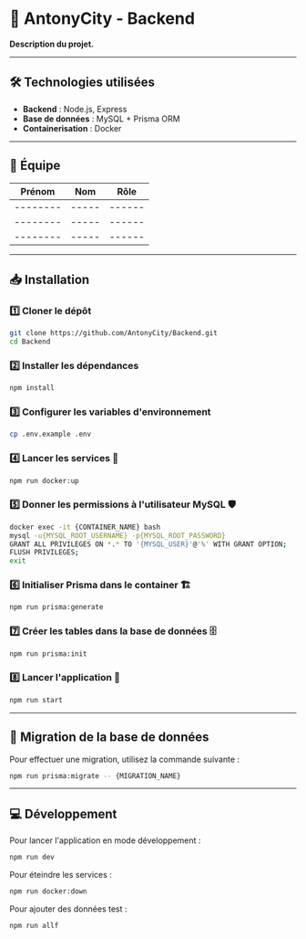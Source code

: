 # 🚀 AntonyCity - Backend

**Description du projet.** 

---

## 🛠️ Technologies utilisées

- **Backend** : Node.js, Express
- **Base de données** : MySQL + Prisma ORM
- **Containerisation** : Docker

---

## 👥 Équipe

| Prénom | Nom | Rôle |
|--------|-----|------|
|--------|-----|------|
|--------|-----|------|
|--------|-----|------|

---

## 📥 Installation

### 1️⃣ Cloner le dépôt
```bash
git clone https://github.com/AntonyCity/Backend.git
cd Backend
```

### 2️⃣ Installer les dépendances
```bash
npm install
```

### 3️⃣ Configurer les variables d'environnement
```bash
cp .env.example .env
```

### 4️⃣ Lancer les services 🚀
```bash
npm run docker:up
```

### 5️⃣ Donner les permissions à l'utilisateur MySQL 🛡️
```bash
docker exec -it {CONTAINER_NAME} bash
mysql -u{MYSQL_ROOT_USERNAME} -p{MYSQL_ROOT_PASSWORD}
GRANT ALL PRIVILEGES ON *.* TO '{MYSQL_USER}'@'%' WITH GRANT OPTION;
FLUSH PRIVILEGES;
exit
```

### 6️⃣ Initialiser Prisma dans le container 🏗️
```bash
npm run prisma:generate
```

### 7️⃣ Créer les tables dans la base de données 🗄️
```bash
npm run prisma:init
```

### 8️⃣ Lancer l'application 🚀
```bash
npm run start
```

---

## 📌 Migration de la base de données

Pour effectuer une migration, utilisez la commande suivante :
```bash
npm run prisma:migrate -- {MIGRATION_NAME}
```

---

## 💻 Développement

Pour lancer l'application en mode développement :
```bash
npm run dev
```

Pour éteindre les services :
```bash
npm run docker:down
```

Pour ajouter des données test :
```bash
npm run allf
```
